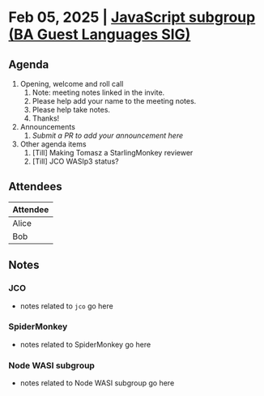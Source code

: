 # Feb 05, 2025 | [JavaScript subgroup (BA Guest Languages SIG)](https://www.google.com/calendar/event?eid=NmQ0NzY0cW9hYXFsc3FiaW41YjBxOGpyc21fMjAyNDA4MDdUMTcwMDAwWiBjYWx2aW5AamFmbGFicy5jb20)

## Agenda
1. Opening, welcome and roll call
    1. Note: meeting notes linked in the invite.
    1. Please help add your name to the meeting notes.
    1. Please help take notes.
    1. Thanks!
1. Announcements
    1. _Submit a PR to add your announcement here_
1. Other agenda items
    1. [Till] Making Tomasz a StarlingMonkey reviewer
    1. [Till] JCO WASIp3 status?


## Attendees

| Attendee |
|----------|
| Alice    |
| Bob      |

## Notes

### JCO

- notes related to `jco` go here

### SpiderMonkey

- notes related to SpiderMonkey go here

### Node WASI subgroup

- notes related to Node WASI subgroup go here